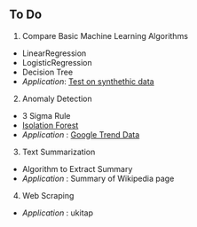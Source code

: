 
## To Do

1. Compare Basic Machine Learning Algorithms
 - LinearRegression
 - LogisticRegression
 - Decision Tree
 - _Application_: [Test on synthethic data](http://nbviewer.jupyter.org/github/uzay00/CMPE251/blob/master/Lecture6/Compare%20ML%20algorithms.ipynb)
 
2. Anomaly Detection
 - 3 Sigma Rule
 - [Isolation Forest](http://nbviewer.jupyter.org/github/uzay00/CMPE251/blob/master/Lecture6/Isolation%20Forest.ipynb)
 - _Application_ : [Google Trend Data](https://trends.google.com.tr/trends/explore?date=today%205-y&geo=TR&q=darbe)
 
3. Text Summarization
 - Algorithm to Extract Summary
 - _Application_ : Summary of Wikipedia page
 
4. Web Scraping
 - _Application_ : ukitap
